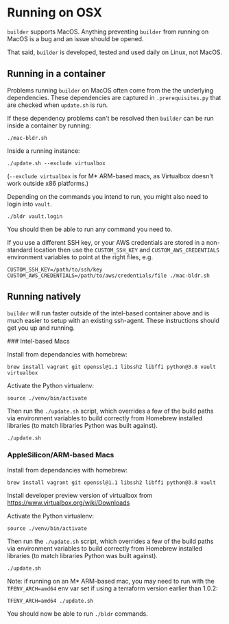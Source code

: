 # Running on OSX

`builder` supports MacOS. Anything preventing `builder` from running on MacOS is a bug and an issue should be opened.

That said, `builder` is developed, tested and used daily on Linux, not MacOS.

## Running in a container

Problems running `builder` on MacOS often come from the the underlying dependencies. These dependencies are captured in `.prerequisites.py` that are checked when `update.sh` is run.

If these dependency problems can't be resolved then `builder` can be run inside a container by running:

    ./mac-bldr.sh

Inside a running instance:

    ./update.sh --exclude virtualbox

(`--exclude virtualbox` is for M* ARM-based macs, as Virtualbox doesn't work outside x86 platforms.)

Depending on the commands you intend to run, you might also need to login into `vault`.

    ./bldr vault.login

You should then be able to run any command you need to.

If you use a different SSH key, or your AWS credentials are stored in a non-standard location then use the
`CUSTOM_SSH_KEY` and `CUSTOM_AWS_CREDENTIALS` environment variables to point at the right files, e.g.

    CUSTOM_SSH_KEY=/path/to/ssh/key CUSTOM_AWS_CREDENTIALS=/path/to/aws/credentials/file ./mac-bldr.sh

## Running natively

`builder` will run faster outside of the intel-based container above and is much easier to setup with an existing
ssh-agent. These instructions should get you up and running.

### Intel-based Macs

Install from dependancies with homebrew:

    brew install vagrant git openssl@1.1 libssh2 libffi python@3.8 vault virtualbox


Activate the Python virtualenv:

    source ./venv/bin/activate


Then run the `./update.sh` script, which overrides a few of the build paths via environment variables to build correctly
from Homebrew installed libraries (to match libraries Python was built against).

    ./update.sh


### AppleSilicon/ARM-based Macs

Install from dependancies with homebrew:

    brew install vagrant git openssl@1.1 libssh2 libffi python@3.8 vault


Install developer preview version of virtualbox from https://www.virtualbox.org/wiki/Downloads

Activate the Python virtualenv:

    source ./venv/bin/activate


Then run the `./update.sh` script, which overrides a few of the build paths via environment variables to build correctly
from Homebrew installed libraries (to match libraries Python was built against).

    ./update.sh


Note: if running on an M* ARM-based mac, you may need to run with the `TFENV_ARCH=amd64` env var set if using a terraform version earlier than 1.0.2:

    TFENV_ARCH=amd64 ./update.sh


You should now be able to run `./bldr` commands.
